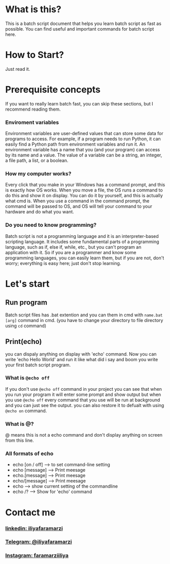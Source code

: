 # What is this?
This is a batch script document that helps you learn batch script as fast as possible. You can find useful and important commands for batch script here.

# How to Start?
Just read it.


# Prerequisite concepts
If you want to really learn batch fast, you can skip these sections, but I recommend reading them.

### Enviroment variables
Environment variables are user-defined values that can store some data for programs to access. For example, if a program needs to run Python, it can easily find a Python path from environment variables and run it. An environment variable has a name that you (and your program) can access by its name and a value. The value of a variable can be a string, an integer, a file path, a list, or a boolean.

### How my computer works?
Every click that you make in your Windows has a command prompt, and this is exactly how OS works. When you move a file, the OS runs a command to do this and show it on display. You can do it by yourself, and this is actually what cmd is.
When you use a command in the command prompt, the command will be passed to OS, and OS will tell your command to your hardware and do what you want.

### Do you need to know programming?
Batch script is not a programming language and it is an interpreter-based scripting language. It includes some fundamental parts of a programming language, such as if, else if, while, etc., but you can't program an application with it. So if you are a programmer and know some programming languages, you can easily learn them, but if you are not, don't worry; everything is easy here; just don't stop learning.

# Let's start
## Run program
Batch script files has .bat extention and you can them in cmd with `name.bat [arg]` command in cmd. (you have to change your directory to file directory using `cd` command)

## Print(echo)
you can dispaly anything on display with 'echo' command. Now you can write 'echo Hello World' and run it like what did i say and boom you write your first batch script program.

### What is `@echo off`
If you don't use `@echo off` command in your project you can see that when you run your program it will enter some prompt and show output but when you use `@echo off` every command that you use will be run at background and you can just see the output.
you can also restore it to defualt with using `@echo on` command.

### What is @?
@ means this is not a echo command and don't display anything on screen from this line.

### All formats of echo
- echo [on / off] --> to set command-line setting
- echo [message] --> Print meesage
- echo.[message] --> Print meesage
- echo/[message] --> Print meesage
- echo --> show current setting of the commandline
- echo /? --> Show for 'echo' command


# Contact me
### [linkedin: iliyafaramarzi](https://www.linkedin.com/in/iliya-faramarzi-13109a21a/)
### [Telegram: @iliyafaramarzi](https://t.me/iliyaFaramarzi)
### [Instagram: faramarziiliya](https://www.instagram.com/faramarziiliya/)

